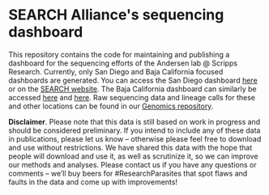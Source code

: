 # SEARCH Alliance's sequencing dashboard
This repository contains the code for maintaining and publishing a dashboard for the sequencing efforts of the 
Andersen lab @ Scripps Research. Currently, only San Diego and Baja California focused dashboards are generated. 
You can access the San Diego dashboard [here](http://sd-sequencing.info/) or on the 
[SEARCH website](https://searchcovid.info/sequencing-statistics/). The Baja California dashboard can similarly be 
accessed [here](http://sd-sequencing.info/bajacalifornia) and [here](https://searchcovid.info/baja-california-dashboard/).
Raw sequencing data and lineage calls for these and other locations can be found in our 
[Genomics repository](https://github.com/andersen-lab/HCoV-19-Genomics).


**Disclaimer**. Please note that this data is still based on work in progress and should be considered preliminary. If 
you intend to include any of these data in publications, please let us know – otherwise please feel free to download and
use without restrictions. We have shared this data with the hope that people will download and use it, as well as 
scrutinize it, so we can improve our methods and analyses. Please contact us if you have any questions or comments – 
we’ll buy beers for #ResearchParasites that spot flaws and faults in the data and come up with improvements!

